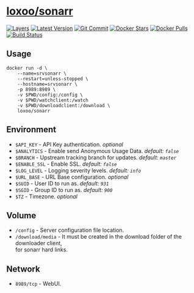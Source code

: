 [hub]: https://hub.docker.com/r/loxoo/sonarr
[mbdg]: https://microbadger.com/images/loxoo/sonarr
[git]: https://github.com/triptixx/sonarr
[actions]: https://github.com/triptixx/sonarr/actions

# [loxoo/sonarr][hub]
[![Layers](https://images.microbadger.com/badges/image/loxoo/sonarr.svg)][mbdg]
[![Latest Version](https://images.microbadger.com/badges/version/loxoo/sonarr.svg)][hub]
[![Git Commit](https://images.microbadger.com/badges/commit/loxoo/sonarr.svg)][git]
[![Docker Stars](https://img.shields.io/docker/stars/loxoo/sonarr.svg)][hub]
[![Docker Pulls](https://img.shields.io/docker/pulls/loxoo/sonarr.svg)][hub]
[![Build Status](https://github.com/triptixx/sonarr/workflows/docker%20build/badge.svg)][actions]

## Usage

```shell
docker run -d \
    --name=srvsonarr \
    --restart=unless-stopped \
    --hostname=srvsonarr \
    -p 8989:8989 \
    -v $PWD/config:/config \
    -v $PWD/watchclient:/watch
    -v $PWD/downloadclient:/download \
    loxoo/sonarr
```

## Environment

- `$API_KEY`      - API Key authentication. _optional_
- `$ANALYTICS`    - Enable send Anonymous Usage Data. _default: `false`_
- `$BRANCH`       - Upstream tracking branch for updates. _default: `master`_
- `$ENABLE_SSL`   - Enable SSL. _default: `false`_
- `$LOG_LEVEL`    - Logging severity levels. _default: `info`_
- `$URL_BASE`     - URL Base configuration. _optional_
- `$SUID`         - User ID to run as. _default: `931`_
- `$SGID`         - Group ID to run as. _default: `900`_
- `$TZ`           - Timezone. _optional_

## Volume

- `/config`                - Server configuration file location.
- `/download/media`        - It must be created in the download folder of the downloader client, \
                             for sonarr hard links.

## Network

- `8989/tcp`      - WebUI.
